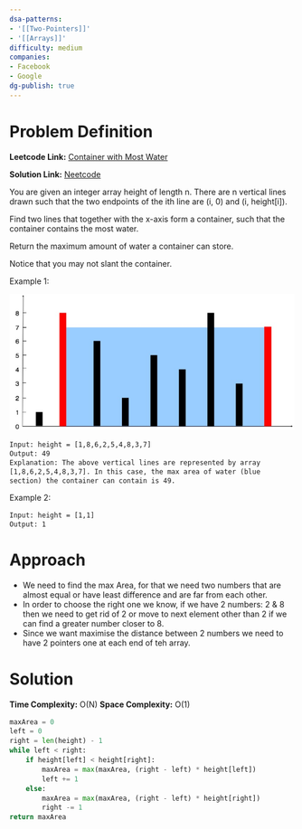 ```yaml
---
dsa-patterns: 
- '[[Two-Pointers]]'
- '[[Arrays]]'
difficulty: medium
companies: 
- Facebook
- Google
dg-publish: true
---
```

# Problem Definition

**Leetcode Link:** [Container with Most Water](https://leetcode.com/problems/container-with-most-water/)

**Solution Link:** [Neetcode](https://youtu.be/UuiTKBwPgAo?si=FBBeDg_J1mPFqF_b)

You are given an integer array height of length n. There are n vertical lines drawn such that the two endpoints of the ith line are (i, 0) and (i, height[i]).

Find two lines that together with the x-axis form a container, such that the container contains the most water.

Return the maximum amount of water a container can store.

Notice that you may not slant the container.

Example 1:

![alt text](image-7.png)
```
Input: height = [1,8,6,2,5,4,8,3,7]
Output: 49
Explanation: The above vertical lines are represented by array [1,8,6,2,5,4,8,3,7]. In this case, the max area of water (blue section) the container can contain is 49.
```

Example 2:
```
Input: height = [1,1]
Output: 1
```

# Approach

- We need to find the max Area, for that we need two numbers that are almost equal or have least difference and are far from each other.
- In order to choose the right one we know, if we have 2 numbers: 2 & 8 then we need to get rid of 2 or move to next element other than 2 if we can find a greater number closer to 8.
- Since we want maximise the distance between 2 numbers we need to have 2 pointers one at each end of teh array.

# Solution

**Time Complexity:** O(N)
**Space Complexity:** O(1)

```python
maxArea = 0
left = 0
right = len(height) - 1
while left < right:
    if height[left] < height[right]:
        maxArea = max(maxArea, (right - left) * height[left])
        left += 1
    else:
        maxArea = max(maxArea, (right - left) * height[right])
        right -= 1
return maxArea
```